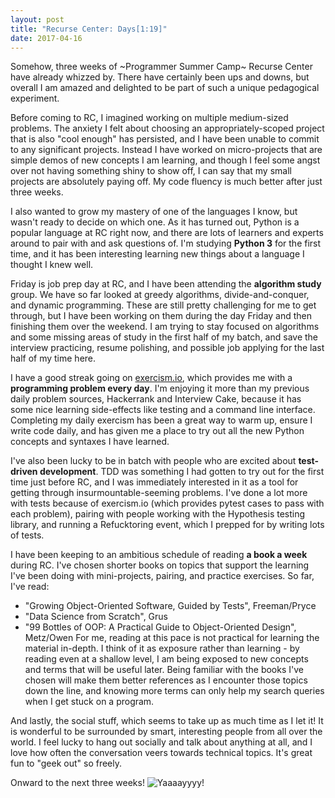 ```yaml
---
layout: post
title: "Recurse Center: Days[1:19]"
date: 2017-04-16
---
```


Somehow, three weeks of ~Programmer Summer Camp~ Recurse Center have already whizzed by. There have certainly been ups and downs, but overall I am amazed and delighted to be part of such a unique pedagogical experiment.

Before coming to RC, I imagined working on multiple medium-sized problems. The anxiety I felt about choosing an appropriately-scoped project that is also "cool enough" has persisted, and I have been unable to commit to any significant projects. Instead I have worked on micro-projects that are simple demos of new concepts I am learning, and though I feel some angst over not having something shiny to show off, I can say that my small projects are absolutely paying off. My code fluency is much better after just three weeks.

I also wanted to grow my mastery of one of the languages I know, but wasn't ready to decide on which one. As it has turned out, Python is a popular language at RC right now, and there are lots of learners and experts around to pair with and ask questions of. I'm studying **Python 3** for the first time, and it has been interesting learning new things about a language I thought I knew well.

Friday is job prep day at RC, and I have been attending the **algorithm study** group. We have so far looked at greedy algorithms, divide-and-conquer, and dynamic programming. These are still pretty challenging for me to get through, but I have been working on them during the day Friday and then finishing them over the weekend. I am trying to stay focused on algorithms and some missing areas of study in the first half of my batch, and save the interview practicing, resume polishing, and possible job applying for the last half of my time here.

I have a good streak going on [exercism.io](exercism.io), which provides me with a **programming problem every day**. I'm enjoying it more than my previous daily problem sources, Hackerrank and Interview Cake, because it has some nice learning side-effects like testing and a command line interface. Completing my daily exercism has been a great way to warm up, ensure I write code daily, and has given me a place to try out all the new Python concepts and syntaxes I have learned.

I've also been lucky to be in batch with people who are excited about **test-driven development**. TDD was something I had gotten to try out for the first time just before RC, and I was immediately interested in it as a tool for getting through insurmountable-seeming problems. I've done a lot more with tests because of exercism.io (which provides pytest cases to pass with each problem), pairing with people working with the Hypothesis testing library, and running a Refucktoring event, which I prepped for by writing lots of tests.

I have been keeping to an ambitious schedule of reading **a book a week** during RC. I've chosen shorter books on topics that support the learning I've been doing with mini-projects, pairing, and practice exercises. So far, I've read:
  * "Growing Object-Oriented Software, Guided by Tests", Freeman/Pryce
  * "Data Science from Scratch", Grus
  * "99 Bottles of OOP: A Practical Guide to Object-Oriented Design", Metz/Owen
For me, reading at this pace is not practical for learning the material in-depth. I think of it as exposure rather than learning - by reading even at a shallow level, I am being exposed to new concepts and terms that will be useful later. Being familiar with the books I've chosen will make them better references as I encounter those topics down the line, and knowing more terms can only help my search queries when I get stuck on a program.

And lastly, the social stuff, which seems to take up as much time as I let it! It is wonderful to be surrounded by smart, interesting people from all over the world. I feel lucky to hang out socially and talk about anything at all, and I love how often the conversation veers towards technical topics. It's great fun to "geek out" so freely.

Onward to the next three weeks!
![Yaaaayyyy!](https://media.giphy.com/media/26tPo1I4XyWzIBjFe/giphy.gif)
